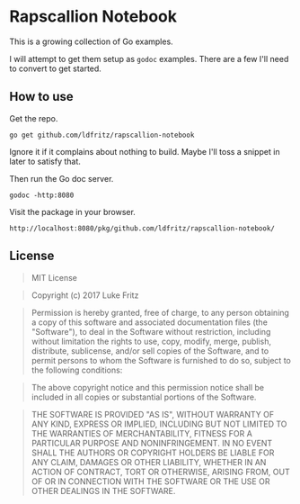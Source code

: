 # Rapscallion Notebook

This is a growing collection of Go examples.

I will attempt to get them setup as `godoc` examples.
There are a few I'll need to convert to get started.

## How to use

Get the repo.

```
go get github.com/ldfritz/rapscallion-notebook
```

Ignore it if it complains about nothing to build.
Maybe I'll toss a snippet in later to satisfy that.


Then run the Go doc server.

```
godoc -http:8080
```

Visit the package in your browser.

```
http://localhost:8080/pkg/github.com/ldfritz/rapscallion-notebook/
```

## License

> MIT License

> Copyright (c) 2017 Luke Fritz

> Permission is hereby granted, free of charge, to any person obtaining a copy
of this software and associated documentation files (the "Software"), to deal
in the Software without restriction, including without limitation the rights
to use, copy, modify, merge, publish, distribute, sublicense, and/or sell
copies of the Software, and to permit persons to whom the Software is
furnished to do so, subject to the following conditions:

> The above copyright notice and this permission notice shall be included in all
copies or substantial portions of the Software.

> THE SOFTWARE IS PROVIDED "AS IS", WITHOUT WARRANTY OF ANY KIND, EXPRESS OR
IMPLIED, INCLUDING BUT NOT LIMITED TO THE WARRANTIES OF MERCHANTABILITY,
FITNESS FOR A PARTICULAR PURPOSE AND NONINFRINGEMENT. IN NO EVENT SHALL THE
AUTHORS OR COPYRIGHT HOLDERS BE LIABLE FOR ANY CLAIM, DAMAGES OR OTHER
LIABILITY, WHETHER IN AN ACTION OF CONTRACT, TORT OR OTHERWISE, ARISING FROM,
OUT OF OR IN CONNECTION WITH THE SOFTWARE OR THE USE OR OTHER DEALINGS IN THE
SOFTWARE.
